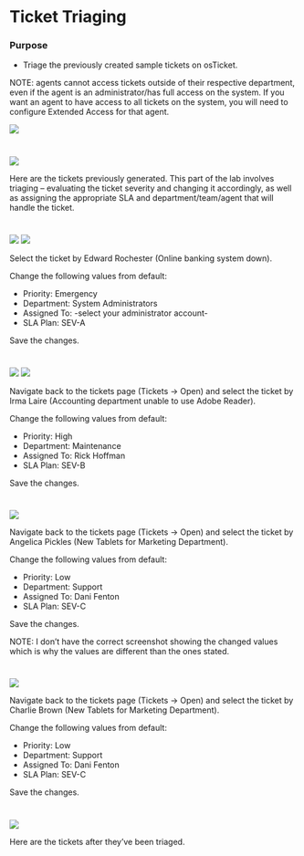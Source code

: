 # Ticket Triaging

<h3>Purpose</h3>

- Triage the previously created sample tickets on osTicket.

NOTE: agents cannot access tickets outside of their respective department, even if the agent is an administrator/has full access on the system. If you want an agent to have access to all tickets on the system, you will need to configure Extended Access for that agent.

<img src="https://raw.githubusercontent.com/melisaaaaaaaaa-er/osticket-images/main/82.png"/>

#
<img src="https://raw.githubusercontent.com/melisaaaaaaaaa-er/osticket-images/main/77.png"/>

Here are the tickets previously generated. This part of the lab involves triaging – evaluating the ticket severity and changing it accordingly, as well as assigning the appropriate SLA and department/team/agent that will handle the ticket.

#
<img src="https://raw.githubusercontent.com/melisaaaaaaaaa-er/osticket-images/main/78.png"/>

<img src="https://raw.githubusercontent.com/melisaaaaaaaaa-er/osticket-images/main/79.png"/>

Select the ticket by Edward Rochester (Online banking system down).

Change the following values from default:
- Priority: Emergency
- Department: System Administrators
- Assigned To: -select your administrator account-
- SLA Plan: SEV-A

Save the changes.

#
<img src="https://raw.githubusercontent.com/melisaaaaaaaaa-er/osticket-images/main/80.png"/>

<img src="https://raw.githubusercontent.com/melisaaaaaaaaa-er/osticket-images/main/81.png"/>

Navigate back to the tickets page (Tickets → Open) and select the ticket by Irma Laire (Accounting department unable to use Adobe Reader).

Change the following values from default:
- Priority: High
- Department: Maintenance
- Assigned To: Rick Hoffman
- SLA Plan: SEV-B

Save the changes.

#
<img src="https://raw.githubusercontent.com/melisaaaaaaaaa-er/osticket-images/main/83.png"/>

Navigate back to the tickets page (Tickets → Open) and select the ticket by Angelica Pickles (New Tablets for Marketing Department).

Change the following values from default:
- Priority: Low
- Department: Support
- Assigned To: Dani Fenton
- SLA Plan: SEV-C

Save the changes.

NOTE: I don’t have the correct screenshot showing the changed values which is why the values are different than the ones stated.


#
<img src="https://raw.githubusercontent.com/melisaaaaaaaaa-er/osticket-images/main/84.png"/>

Navigate back to the tickets page (Tickets → Open) and select the ticket by Charlie Brown (New Tablets for Marketing Department).

Change the following values from default:
- Priority: Low
- Department: Support
- Assigned To: Dani Fenton
- SLA Plan: SEV-C

Save the changes.

#
<img src="https://raw.githubusercontent.com/melisaaaaaaaaa-er/osticket-images/main/85.png"/>

Here are the tickets after they’ve been triaged.
